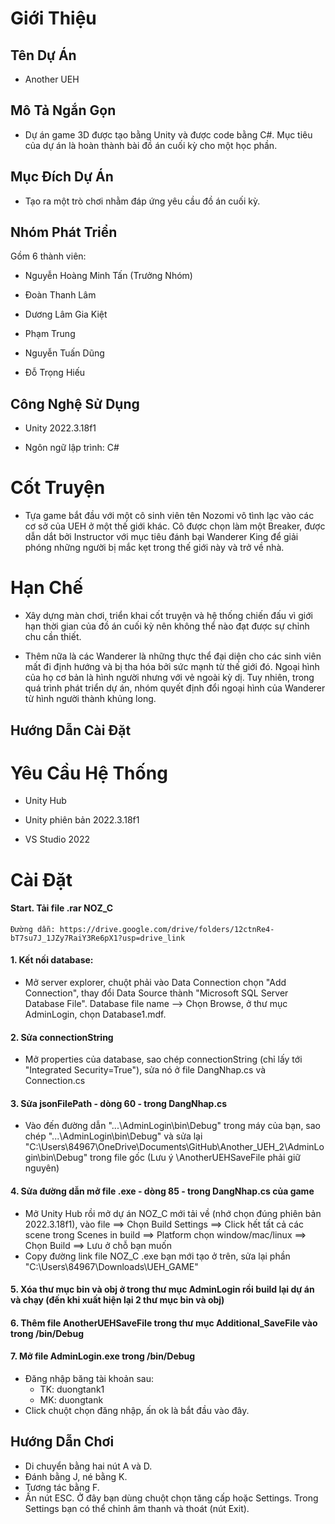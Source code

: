 # Giới Thiệu

## Tên Dự Án

- Another UEH

## Mô Tả Ngắn Gọn

- Dự án game 3D được tạo bằng Unity và được code bằng C#. Mục tiêu của dự án là hoàn thành bài đồ án cuối kỳ cho một học phần.

## Mục Đích Dự Án

- Tạo ra một trò chơi nhằm đáp ứng yêu cầu đồ án cuối kỳ.

## Nhóm Phát Triển

Gồm 6 thành viên:

- Nguyễn Hoàng Minh Tấn (Trưởng Nhóm)

- Đoàn Thanh Lâm

- Dương Lâm Gia Kiệt

- Phạm Trung

- Nguyễn Tuấn Dũng

- Đỗ Trọng Hiếu

## Công Nghệ Sử Dụng

- Unity 2022.3.18f1

- Ngôn ngữ lập trình: C#

# Cốt Truyện

- Tựa game bắt đầu với một cô sinh viên tên Nozomi vô tình lạc vào các cơ sở của UEH ở một thế giới khác. Cô được chọn làm một Breaker, được dẫn dắt bởi Instructor với mục tiêu đánh bại Wanderer King để giải phóng những người bị mắc kẹt trong thế giới này và trở về nhà.

# Hạn Chế
- Xây dựng màn chơi, triển khai cốt truyện và hệ thống chiến đấu vì giới hạn thời gian của đồ án cuối kỳ nên không thể nào đạt được sự chỉnh chu cần thiết.

- Thêm nữa là các Wanderer là những thực thể đại diện cho các sinh viên mất đi định hướng và bị tha hóa bởi sức mạnh từ thế giới đó. Ngoại hình của họ cơ bản là hình người nhưng với vẻ ngoài kỳ dị. Tuy nhiên, trong quá trình phát triển dự án, nhóm quyết định đổi ngoại hình của Wanderer từ hình người thành khủng long.

## Hướng Dẫn Cài Đặt

# Yêu Cầu Hệ Thống

- Unity Hub

- Unity phiên bản 2022.3.18f1

- VS Studio 2022

# Cài Đặt

#### Start. Tải file .rar NOZ_C
    Đường dẫn: https://drive.google.com/drive/folders/12ctnRe4-bT7su7J_1JZy7RaiY3Re6pX1?usp=drive_link
#### 1. Kết nối database:
- Mở server explorer, chuột phải vào Data Connection chọn "Add Connection", thay đổi Data Source thành "Microsoft SQL Server Database File". Database file name --> Chọn Browse, ở thư mục AdminLogin, chọn Database1.mdf.
#### 2. Sửa connectionString
-  Mở properties của database, sao chép connectionString (chỉ lấy tới "Integrated Security=True"), sửa nó ở file DangNhap.cs và Connection.cs
#### 3. Sửa jsonFilePath - dòng 60 - trong DangNhap.cs 
- Vào đến đường dẫn "...\AdminLogin\bin\Debug" trong máy của bạn, sao chép "...\AdminLogin\bin\Debug" và sửa lại "C:\Users\84967\OneDrive\Documents\GitHub\Another_UEH_2\AdminLogin\bin\Debug" trong file gốc (Lưu ý \AnotherUEHSaveFile phải giữ nguyên)
#### 4. Sửa đường dẫn mở file .exe - dòng 85 - trong DangNhap.cs của game
- Mở Unity Hub rồi mở dự án NOZ_C mới tải về (nhớ chọn đúng phiên bản 2022.3.18f1), vào file ==> Chọn Build Settings ==> Click hết tất cả các scene trong Scenes in build ==> Platform chọn window/mac/linux ==> Chọn Build ==> Lưu ở chỗ bạn muốn
- Copy đường link file NOZ_C .exe bạn mới tạo ở trên, sửa lại phần "C:\Users\84967\Downloads\UEH_GAME"
#### 5. Xóa thư mục bin và obj ở trong thư mục AdminLogin rồi build lại dự án và chạy (đến khi xuất hiện lại 2 thư mục bin và obj)
#### 6. Thêm file AnotherUEHSaveFile trong thư mục Additional_SaveFile vào trong /bin/Debug 
#### 7. Mở file AdminLogin.exe trong /bin/Debug
- Đăng nhập băng tài khoản sau:
    * TK: duongtank1
    * MK: duongtank
- Click chuột chọn đăng nhập, ấn ok là bắt đầu vào đây.
## Hướng Dẫn Chơi
- Di chuyển bằng hai nút A và D.
- Đánh bằng J, né bằng K.
- Tương tác bằng F.
- Ấn nút ESC. Ở đây bạn dùng chuột chọn tăng cấp hoặc Settings. Trong Settings bạn có thể chỉnh âm thanh và thoát (nút Exit).
